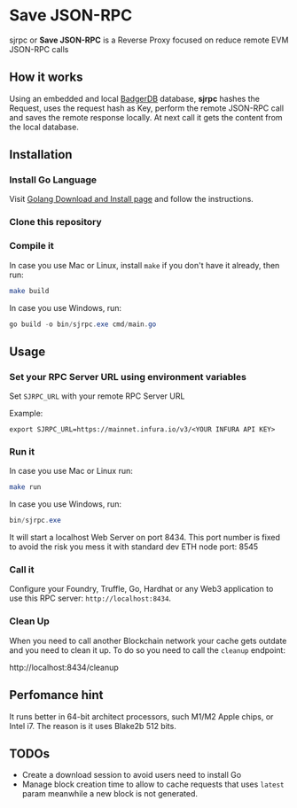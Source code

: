# Save JSON-RPC

sjrpc or **Save JSON-RPC** is a Reverse Proxy focused on reduce remote EVM JSON-RPC calls

## How it works

Using an embedded and local [BadgerDB](https://github.com/dgraph-io/badger) database, **sjrpc** hashes the Request,
uses the request hash as Key, perform the remote JSON-RPC call and saves the remote response locally. At next call it gets the content from the local database.

## Installation

### Install Go Language

Visit [Golang Download and Install page](https://go.dev/doc/install) and follow the instructions.

### Clone this repository

### Compile it

In case you use Mac or Linux, install `make` if you don't have it already, then run:

```bash
make build
```

In case you use Windows, run:

```powershell
go build -o bin/sjrpc.exe cmd/main.go
```

## Usage

### Set your RPC Server URL using environment variables

Set `SJRPC_URL` with your remote RPC Server URL

Example:

```shell
export SJRPC_URL=https://mainnet.infura.io/v3/<YOUR INFURA API KEY>
```

### Run it

In case you use Mac or Linux run:

```bash
make run
```

In case you use Windows, run:

```powershell
bin/sjrpc.exe
```

It will start a localhost Web Server on port 8434. This port number is fixed to avoid the risk you mess it with standard dev ETH node port: 8545


### Call it

Configure your Foundry, Truffle, Go, Hardhat or any Web3 application to use this RPC server: `http://localhost:8434`.

### Clean Up

When you need to call another Blockchain network your cache gets outdate and you need to clean it up. To do so you need to call the `cleanup` endpoint:

http://localhost:8434/cleanup

## Perfomance hint

It runs better in 64-bit architect processors, such M1/M2 Apple chips, or Intel i7. The reason is it uses Blake2b 512 bits.

## TODOs

- Create a download session to avoid users need to install Go
- Manage block creation time to allow to cache requests that uses `latest` param meanwhile a new block is not generated.
